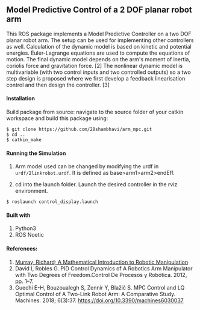 ## Model Predictive Control of a 2 DOF planar robot arm

This ROS package implements a Model Predictive Controller on a two DOF planar robot arm. 
The setup can be used for implementing other controllers as well. 
Calculation of the dynamic model is based on kinetic and potential energies. Euler-Lagrange equations are used to compute the equations of motion. 
The final dynamic model depends on the arm's moment of inertia, coriolis force and gravitation force. [2]
The nonlinear dynamic model is multivariable (with two control inputs and two controlled outputs) so a two step design is proposed 
where we first develop a feedback linearisation control and then design the controller. [3]

#### Installation
Build package from source: navigate to the source folder of your catkin workspace and build this package using:
	
```
$ git clone https://github.com/28shambhavi/arm_mpc.git
$ cd ..
$ catkin_make
```

#### Running the Simulation

1. Arm model used can be changed by modifying the urdf in `urdf/2linkrobot.urdf`. It is defined as base>arm1>arm2>endEff.

2. cd into the launch folder. Launch the desired controller in the rviz environment. 
  ```
  $ roslaunch control_display.launch
  ```

#### Built with
1. Python3
2. ROS Noetic

#### References: 

1. [Murray, Richard; A Mathematical Introduction to Robotic Manipulation](http://www.cds.caltech.edu/~murray/mlswiki/index.php/Main_Page "Reference")
2. David I, Robles G. PID Control Dynamics of A Robotics Arm Manipulator with Two Degrees of Freedom.Control De Procesos y Robótica. 2012, pp. 1–7.
3. Guechi E-H, Bouzoualegh S, Zennir Y, Blažič S. MPC Control and LQ Optimal Control of A Two-Link Robot Arm: A Comparative Study. Machines. 2018; 6(3):37. https://doi.org/10.3390/machines6030037
